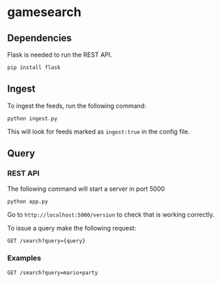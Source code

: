 # gamesearch

## Dependencies
Flask is needed to run the REST API. 

`
pip install flask
`

## Ingest

To ingest the feeds, run the following command:

`python ingest.py`

This will look for feeds marked as `ingest:true` in the config file.

## Query

### REST API
The following command will start a server in port 5000

`python app.py`

Go to `http://localhost:5000/version` to check that is working correctly.

To issue a query make the following request:

`GET /search?query={query}`

### Examples

`GET /search?query=mario+party`

